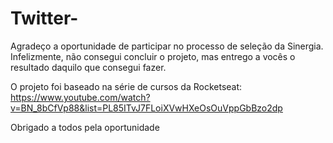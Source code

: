 # Twitter-

 Agradeço a oportunidade de participar no processo de seleção da Sinergia. Infelizmente, não consegui concluir o projeto, mas entrego a vocês o  resultado daquilo que consegui fazer. 

O projeto foi baseado na série de cursos da Rocketseat: https://www.youtube.com/watch?v=BN_8bCfVp88&list=PL85ITvJ7FLoiXVwHXeOsOuVppGbBzo2dp 

Obrigado a todos pela oportunidade
